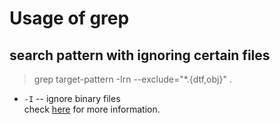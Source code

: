 # Usage of grep

## search pattern with ignoring certain files
> grep target-pattern -Irn --exclude="*.{dtf,obj}" .
* `-I`  -- ignore binary files  
check [here](https://stackoverflow.com/questions/221921/use-grep-exclude-include-syntax-to-not-grep-through-certain-files) for more information.  


